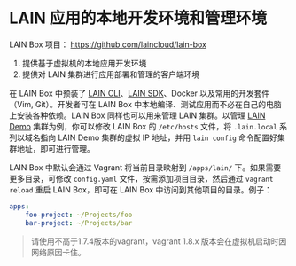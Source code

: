 # LAIN 应用的本地开发环境和管理环境

LAIN Box 项目： https://github.com/laincloud/lain-box

1. 提供基于虚拟机的本地应用开发环境
2. 提供对 LAIN 集群进行应用部署和管理的客户端环境

在 LAIN Box 中预装了 [LAIN CLI](https://github.com/laincloud/lain-cli)、[LAIN SDK](https://github.com/laincloud/lain-sdk)、Docker 以及常用的开发套件（Vim, Git）。开发者可在 LAIN Box 中本地编译、测试应用而不必在自己的电脑上安装各种依赖。LAIN Box 同样也可以用来管理 LAIN 集群。以管理 [LAIN Demo](https://github.com/laincloud/lain-demo) 集群为例，你可以修改 LAIN Box 的 `/etc/hosts` 文件，将 `.lain.local` 系列以域名指向 LAIN Demo 集群的虚拟 IP 地址，并用 `lain config` 命令配置好集群地址，即可进行管理。

LAIN Box 中默认会通过 Vagrant 将当前目录映射到 `/apps/lain/` 下。如果需要更多目录，可修改 `config.yaml` 文件，按需添加项目目录，然后通过 `vagrant reload` 重启 LAIN Box，即可在 LAIN Box 中访问到其他项目的目录。例子：

```yaml
apps:
    foo-project: ~/Projects/foo
    bar-project: ~/Projects/bar
```
> 请使用不高于1.7.4版本的vagrant，vagrant 1.8.x 版本会在虚拟机启动时因网络原因卡住。
